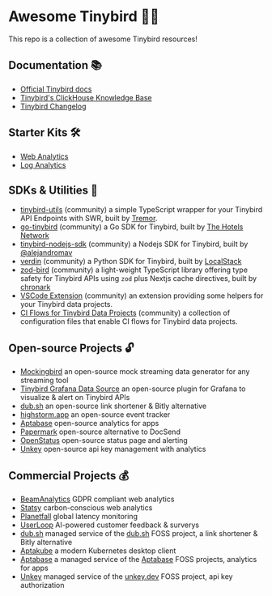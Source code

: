 # Awesome Tinybird 🐥✨

This repo is a collection of awesome Tinybird resources!

## Documentation 📚

- [Official Tinybird docs](https://tinybird.co/docs)
- [Tinybird's ClickHouse Knowledge Base](https://www.tinybird.co/clickhouse/knowledge-base)
- [Tinybird Changelog](https://www.tinybird.co/changelog)

## Starter Kits 🛠️

- [Web Analytics](https://github.com/tinybirdco/web-analytics-starter-kit)
- [Log Analytics](https://github.com/tinybirdco/log-analytics-starter-kit)

## SDKs & Utilities 🧰

- [tinybird-utils](https://github.com/tremorlabs/tinybird-utils) (community) a simple TypeScript wrapper for your Tinybird API Endpoints with SWR, built by [Tremor](https://www.tremor.so/).
- [go-tinybird](https://github.com/the-hotels-network/go-tinybird) (community) a Go SDK for Tinybird, built by [The Hotels Network](https://github.com/the-hotels-network)
- [tinybird-nodejs-sdk](https://github.com/alejandromav/tinybird-nodejs-sdk) (community) a Nodejs SDK for Tinybird, built by [@alejandromav](https://github.com/alejandromav/)
- [verdin](https://github.com/localstack/verdin) (community) a Python SDK for Tinybird, built by [LocalStack](https://github.com/localstack)
- [zod-bird](https://github.com/chronark/zod-bird) (community) a light-weight TypeScript library offering type safety for Tinybird APIs using `zod` plus Nextjs cache directives, built by [chronark](https://github.com/chronark/)
- [VSCode Extension](https://github.com/tinybirdco/vscode-tinybird-support) (community) an extension providing some helpers for your Tinybird data projects.
- [CI Flows for Tinybird Data Projects](https://github.com/tinybirdco/ci) (community) a collection of configuration files that enable CI flows for Tinybird data projects.

## Open-source Projects 🔓

- [Mockingbird](https://mockingbird.tinybird.co/) an open-source mock streaming data generator for any streaming tool
- [Tinybird Grafana Data Source](https://github.com/tinybirdco/grafana-tinybird-datasource) an open-source plugin for Grafana to visualize & alert on Tinybird APIs
- [dub.sh](https://github.com/steven-tey/dub) an open-source link shortener & Bitly alternative
- [highstorm.app](https://github.com/chronark/highstorm) an open-source event tracker
- [Aptabase](https://github.com/aptabase/aptabase) open-source analytics for apps
- [Papermark](https://github.com/mfts/papermark) open-source alternative to DocSend
- [OpenStatus](https://github.com/mxkaske/openstatus) open-source status page and alerting
- [Unkey](https://github.com/unkeyed/unkey) open-source api key management with analytics

## Commercial Projects 💰

- [BeamAnalytics](https://beamanalytics.io) GDPR compliant web analytics
- [Statsy](https://statsy.com/) carbon-conscious web analytics
- [Planetfall](https://planetfall.io/) global latency monitoring
- [UserLoop](https://userloop.io/) AI-powered customer feedback & surverys
- [dub.sh](https://dub.sh/) managed service of the [dub.sh](https://github.com/steven-tey/dub) FOSS project, a link shortener & Bitly alternative
- [Aptakube](https://aptakube.com/) a modern Kubernetes desktop client
- [Aptabase](https://aptabase.com/) a managed service of the [Aptabase](https://github.com/aptabase/aptabase) FOSS projects, analytics for apps
- [Unkey](https://unkey.dev) managed service of the [unkey.dev](https://github.com/unkeyed/unkey) FOSS project, api key authorization

